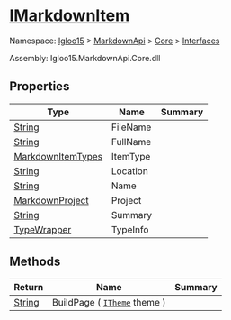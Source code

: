 # [IMarkdownItem](./IMarkdownItem.md)

Namespace: [Igloo15]() > [MarkdownApi]() > [Core](./../README.md) > [Interfaces](./README.md)

Assembly: Igloo15.MarkdownApi.Core.dll


## Properties

| Type | Name | Summary | 
| --- | --- | --- | 
| [String](https://docs.microsoft.com/en-us/dotnet/api/System.String) | FileName |  | 
| [String](https://docs.microsoft.com/en-us/dotnet/api/System.String) | FullName |  | 
| [MarkdownItemTypes](./../MarkdownItemTypes.md) | ItemType |  | 
| [String](https://docs.microsoft.com/en-us/dotnet/api/System.String) | Location |  | 
| [String](https://docs.microsoft.com/en-us/dotnet/api/System.String) | Name |  | 
| [MarkdownProject](./../MarkdownItems/MarkdownProject.md) | Project |  | 
| [String](https://docs.microsoft.com/en-us/dotnet/api/System.String) | Summary |  | 
| [TypeWrapper](./../TypeWrapper.md) | TypeInfo |  | 


## Methods

| Return | Name | Summary | 
| --- | --- | --- | 
| [String](https://docs.microsoft.com/en-us/dotnet/api/System.String) | BuildPage ( [`ITheme`](./ITheme.md) theme ) |  | 


